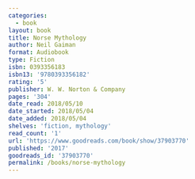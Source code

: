 ```yaml
---
categories:
  - book
layout: book
title: Norse Mythology
author: Neil Gaiman
format: Audiobook
type: Fiction
isbn: 0393356183
isbn13: '9780393356182'
rating: '5'
publisher: W. W. Norton & Company
pages: '304'
date_read: 2018/05/10
date_started: 2018/05/04
date_added: 2018/05/04
shelves: 'fiction, mythology'
read_count: '1'
url: 'https://www.goodreads.com/book/show/37903770'
published: '2017'
goodreads_id: '37903770'
permalink: /books/norse-mythology
---
```



